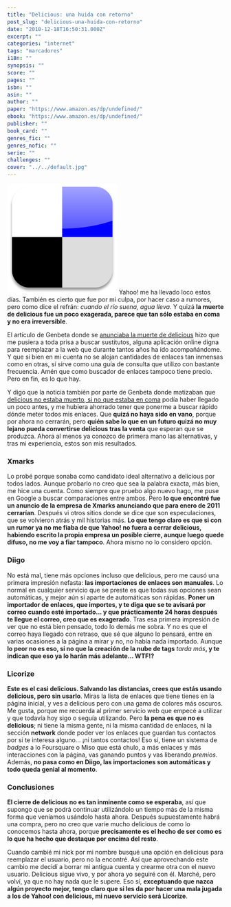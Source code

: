 ```yaml
---
title: "Delicious: una huida con retorno"
post_slug: "delicious-una-huida-con-retorno"
date: "2010-12-18T16:50:31.000Z"
excerpt: ""
categories: "internet"
tags: "marcadores"
i18n: ""
synopsis: ""
score: ""
pages: ""
isbn: ""
asin: ""
author: ""
paper: "https://www.amazon.es/dp/undefined/"
ebook: "https://www.amazon.es/dp/undefined/"
publisher: ""
book_card: ""
genres_fic: ""
genres_nofic: ""
serie: ""
challenges: ""
cover: "../../default.jpg"
---
```


![](images/delicious.png "delicious") Yahoo! me ha llevado loco estos días. También es cierto que fue por mi culpa, por hacer caso a rumores, pero como dice el refrán: _cuando el río suena, agua lleva_. Y quizá **la muerte de delicious fue un poco exagerada, parece que tan sólo estaba en coma y no era irreversible**.

El artículo de Genbeta donde se [anunciaba la muerte de delicious](http://www.genbeta.com/actualidad/yahoo-cierra-delicious) hizo que me pusiera a toda prisa a buscar sustitutos, alguna aplicación online digna para reemplazar a la web que durante tantos años ha ido acompañándome. Y que si bien en mi cuenta no se alojan cantidades de enlaces tan inmensas como en otras, sí sirve como una guía de consulta que utilizo con bastante frecuencia. Amén que como buscador de enlaces tampoco tiene precio. Pero en fin, es lo que hay.

Y digo que la noticia también por parte de Genbeta donde matizaban que [delicious no estaba muerto, si no que estaba en coma](http://www.genbeta.com/actualidad/delicious-no-cierra-pero-esta-a-la-venta) podía haber llegado un poco antes, y me hubiera ahorrado tener que ponerme a buscar rápido dónde meter todos mis enlaces. Que **quizá no haya sido en vano**, porque por ahora no cerrarán, pero **quién sabe lo que en un futuro quizá no muy lejano pueda convertirse delicious tras la venta** que esperan que se produzca. Ahora al menos ya conozco de primera mano las alternativas, y tras mi experiencia, estos son mis resultados.

### Xmarks

Lo probé porque sonaba como candidato ideal alternativo a delicious por todos lados. Aunque probarlo no creo que sea la palabra exacta, más bien, me hice una cuenta. Como siempre que pruebo algo nuevo hago, me puse en Google a buscar comparaciones entre ambos. Pero **lo que encontré fue un anuncio de la empresa de Xmarks anunciando que para enero de 2011 cerrarían**. Después vi otros sitios donde se dice que son especulaciones, que se volvieron atrás y mil historias más. **Lo que tengo claro es que si con un rumor ya no me fiaba de que Yahoo! no fuera a cerrar delicious, habiendo escrito la propia empresa un posible cierre, aunque luego quede difuso, no me voy a fiar tampoco**. Ahora mismo no lo considero opción.

### Diigo

No está mal, tiene más opciones incluso que delicious, pero me causó una primera impresión nefasta: **las importaciones de enlaces son manuales**. Lo normal en cualquier servicio que se preste es que todas sus opciones sean automáticas, y mejor aún si aparte de automáticas son rápidas. **Poner un importador de enlaces, que importes, y te diga que se te avisará por correo cuando esté importado... y que prácticamente 24 horas después te llegue el correo, creo que es exagerado**. Tras esa primera impresión de ver que no está bien pensado, todo lo demás me sobra. Y no es que el correo haya llegado con retraso, que sé que alguno lo pensará, entre en varias ocasiones a la página a mirar y no, no había nada importado. Aunque **lo peor no es eso, si no que la creación de la nube de tags** _tarda más_**, y te indican que eso ya lo harán más adelante... WTF!?**

### Licorize

**Este es el casi delicious. Salvando las distancias, crees que estás usando delicious, pero sin usarlo**. Miras la lista de enlaces que tiene tienes en la página inicial, y ves a delicious pero con una gama de colores más oscuros. Me gusta, porque me recuerda al primer servicio web que empecé a utilizar y que todavía hoy sigo o seguía utilizando. Pero **la pena es que no es delicious**; ni tiene la misma gente, ni la misma cantidad de enlaces, ni la sección **network** donde poder ver los enlaces que guardan tus contactos por si te interesa alguno... ¡ni tantos contactos! Eso sí, tiene un sistema de _badges_ a lo Foursquare o Miso que está chulo, a más enlaces y más interacciones con la página, vas ganando puntos y vas liberando _premios_. Además, **no pasa como en Diigo, las importaciones son automáticas y todo queda genial al momento**.

### Conclusiones

**El cierre de delicious no es tan inminente como se esperaba**, así que supongo que se podrá continuar utilizándolo un tiempo más de la misma forma que veníamos usándolo hasta ahora. Después supuestamente habrá una compra, pero no creo que varíe mucho delicious de como lo conocemos hasta ahora, porque **precisamente es el hecho de ser como es lo que ha hecho que destaque por encima del resto**.

Cuando cambié mi nick por mi nombre busqué una opción en delicious para reemplazar el usuario, pero no la encontré. Así que aprovechando este cambio me decidí a borrar mi antigua cuenta y crearme otra con el nuevo usuario. Delicious sigue vivo, y por ahora yo seguiré con él. Marché, pero volví, ya que no hay nada que le supere. Eso sí, **exceptuando que nazca algún proyecto mejor, tengo claro que si les da por hacer una mala jugada a los de Yahoo! con delicious, mi nuevo servicio será Licorize**.
